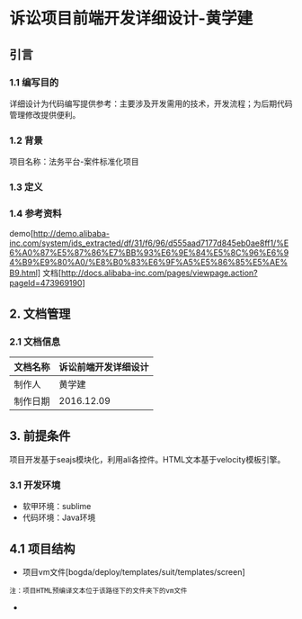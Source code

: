 # 诉讼项目前端开发详细设计-黄学建

## 引言

### 1.1 编写目的

  详细设计为代码编写提供参考：主要涉及开发需用的技术，开发流程；为后期代码管理修改提供便利。

### 1.2 背景

  项目名称：法务平台-案件标准化项目

### 1.3 定义

### 1.4 参考资料

  demo[http://demo.alibaba-inc.com/system/ids_extracted/df/31/f6/96/d555aad7177d845eb0ae8ff1/%E6%A0%87%E5%87%86%E7%BB%93%E6%9E%84%E5%8C%96%E6%94%B9%E9%80%A0/%E8%B0%83%E6%9F%A5%E5%86%85%E5%AE%B9.html]
  文档[http://docs.alibaba-inc.com/pages/viewpage.action?pageId=473969190]

## 2. 文档管理

### 2.1 文档信息

|文档名称|诉讼前端开发详细设计|
|-----|------|
|制作人|黄学建|
|制作日期|2016.12.09|

## 3. 前提条件

  项目开发基于seajs模块化，利用ali各控件。HTML文本基于velocity模板引擎。

### 3.1 开发环境

* 软甲环境：sublime
* 代码环境：Java环境

## 4.1 项目结构

* 项目vm文件[bogda/deploy/templates/suit/templates/screen]
```
注：项目HTML预编译文本位于该路径下的文件夹下的vm文件
```
* 
